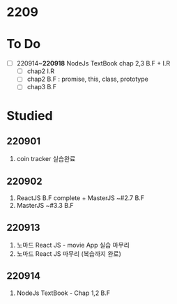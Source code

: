 # 2209

# To Do

- [ ]  220914~**220918** NodeJs TextBook chap 2,3 B.F + I.R
    - [ ]  chap2 I.R
    - [ ]  chap2 B.F : promise, this, class, prototype
    - [ ]  chap3 B.F

# Studied

## 220901

1. coin tracker 실습완료

## 220902

1. ReactJS B.F complete + MasterJS ~#2.7 B.F
2. MasterJS ~#3.3 B.F

## 220913

1. 노마드 React JS  - movie App 실습 마무리
2. 노마드 React JS  마무리 (복습까지 완료)

## 220914

1. NodeJs TextBook - Chap 1,2 B.F